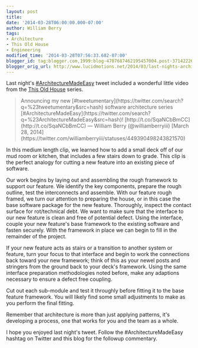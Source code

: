```yaml
---
layout: post
title: 
date: '2014-03-28T06:00:00.000-07:00'
author: William Berry
tags:
- Architecture
- This Old House
- Engineering
modified_time: '2014-03-28T07:56:33.682-07:00'
blogger_id: tag:blogger.com,1999:blog-4707687462195457004.post-3714222670181888913
blogger_orig_url: http://www.lucidmotions.net/2014/03/last-nights-architecturemadeeasy-tweet.html
---
```


Last night's 
[#ArchitectureMadeEasy](https://twitter.com/search?q=%23ArchitectureMadeEasy&amp;src=typd) 
tweet included a wonderful little video from the [This Old 
House](http://www.thisoldhouse.com/toh/) series. 
<blockquote class="twitter-tweet" lang="en">Announcing my new 
[#tweetumentary](https://twitter.com/search?q=%23tweetumentary&amp;src=hash) 
software architecture series 
[#ArchitectureMadeEasy](https://twitter.com/search?q=%23ArchitectureMadeEasy&amp;src=hash)! 
 [http://t.co/SqaNCbBmCC](http://t.co/SqaNCbBmCC) 
— William Berry (@williamberryiii) [March 28, 
2014](https://twitter.com/williamberryiii/statuses/449390498243821570)</blockquote><script 
async="" charset="utf-8" src="//platform.twitter.com/widgets.js"></script> In 
this medium length clip, we learned how to add a small deck off of our mud 
room or kitchen, that includes a few stairs down to grade.  This clip is the 
perfect analogy for cutting a new feature into an existing piece of software. 

Our work begins by laying out and assembling the rough framework to support 
our feature.  We identify the key components, prepare the rough outline, test 
the interconnects and assemble.  With our feature rough framed, we turn our 
attention to preparing the house, or in this case the base software package 
for the new feature.  Thoroughly, inspect the contact surface for 
rot/technical debt.  We want to make sure that the interface to our new 
feature is clean and free of potential defect.  Using the interface, couple 
your new feature's base framework to the existing software and fasten 
securely.  With the framework in place we can begin to fill in the remainder 
of the project. 

If your new feature acts as stairs or a transition to another system or 
feature, turn your focus to that interface and begin to work the connections 
back toward your new framework; think of this as your newel posts and 
stringers from the ground back to your deck's framework.  Using the same 
interface preparation methodologies noted before, make any adaptions necessary 
to ensure a defect free coupling. 

Cut out each sub-module and test it throughly before fitting it to the base 
feature framework.  You will likely find some small adjustments to make as you 
perform the final fitting. 

Remember that architecture is more than just applying patterns, it's 
developing a process, one that works for you and the team as a whole. 

I hope you enjoyed last night's tweet.  Follow the #ArchitectureMadeEasy 
hashtag on Twitter and this blog for the followup commentary. 